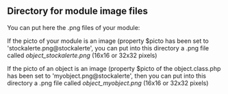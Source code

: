 
Directory for module image files
--------------------------------

You can put here the .png files of your module:


If the picto of your module is an image (property $picto has been set to 'stockalerte.png@stockalerte', you can put into this
directory a .png file called *object_stockalerte.png* (16x16 or 32x32 pixels)


If the picto of an object is an image (property $picto of the object.class.php has been set to 'myobject.png@stockalerte', then you can put into this
directory a .png file called *object_myobject.png* (16x16 or 32x32 pixels)

